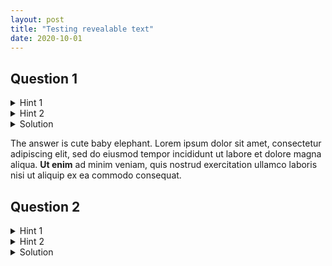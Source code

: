 ```yaml
---
layout: post
title: "Testing revealable text"
date: 2020-10-01
---
```


<h2>Question 1</h2>

<details>
    <summary class="hint">Hint 1</summary>
    <div class="expandblock">
		<p>Try eating a mango</p>
	</div>
</details>

<details>
    <summary class="hint">Hint 2</summary>
    <div class="expandblock">
		<p>Add two plus two... you're wrong!</p>
	</div>
</details>

<details>
    <summary class="solution">Solution</summary>
    <div class="expandblock">
		<p>The answer is cute baby elephant. Lorem ipsum dolor sit amet, consectetur adipiscing elit, sed do eiusmod tempor incididunt ut labore et dolore magna aliqua. Ut enim ad minim veniam, quis nostrud exercitation ullamco laboris nisi ut aliquip ex ea commodo consequat.</p>
		<img src="/puzzlecorner/images/IMG_20200524_140124.jpg" alt="strange fox">
		<p>The answer is cute baby elephant. Lorem ipsum dolor sit amet, consectetur adipiscing elit, sed do eiusmod tempor incididunt ut labore et dolore magna aliqua. <b>Ut enim</b> ad minim veniam, quis nostrud exercitation ullamco laboris nisi ut aliquip ex ea commodo consequat.</p>
		<p>The answer is cute baby elephant. Lorem ipsum dolor sit amet, consectetur adipiscing elit, sed do eiusmod tempor incididunt ut labore et dolore magna aliqua. <b>Ut enim</b> ad minim veniam, quis nostrud exercitation ullamco laboris nisi ut aliquip ex ea commodo consequat.</p>
		<p>The answer is cute baby elephant. Lorem ipsum dolor sit amet, consectetur adipiscing elit, sed do eiusmod tempor incididunt ut labore et dolore magna aliqua. <b>Ut enim</b> ad minim veniam, quis nostrud exercitation ullamco laboris nisi ut aliquip ex ea commodo consequat.</p>
	</div>
</details>

<p>The answer is cute baby elephant. Lorem ipsum dolor sit amet, consectetur adipiscing elit, sed do eiusmod tempor incididunt ut labore et dolore magna aliqua. <b>Ut enim</b> ad minim veniam, quis nostrud exercitation ullamco laboris nisi ut aliquip ex ea commodo consequat.</p>

<h2>Question 2</h2>

<details>
    <summary class="hint">Hint 1</summary>
    <div class="expandblock">
		<p>Try eating a mango</p>
	</div>
</details>

<details>
    <summary class="hint">Hint 2</summary>
    <div class="expandblock">
		<p>Add two plus two... you're wrong!</p>
	</div>
</details>

<details>
    <summary class="solution">Solution</summary>
    <div class="expandblock">
		<img src="/puzzlecorner/images/IMG_20200524_140124.jpg" alt="strange fox">
		<p>The answer is cute baby elephant. Lorem ipsum dolor sit amet, consectetur adipiscing elit, sed do eiusmod tempor incididunt ut labore et dolore magna aliqua. <b>Ut enim</b> ad minim veniam, quis nostrud exercitation ullamco laboris nisi ut aliquip ex ea commodo consequat.</p>
		<p>The answer is cute baby elephant. Lorem ipsum dolor sit amet, consectetur adipiscing elit, sed do eiusmod tempor incididunt ut labore et dolore magna aliqua. <b>Ut enim</b> ad minim veniam, quis nostrud exercitation ullamco laboris nisi ut aliquip ex ea commodo consequat.</p>
		<p>The answer is cute baby elephant. Lorem ipsum dolor sit amet, consectetur adipiscing elit, sed do eiusmod tempor incididunt ut labore et dolore magna aliqua. <b>Ut enim</b> ad minim veniam, quis nostrud exercitation ullamco laboris nisi ut aliquip ex ea commodo consequat.</p>
	</div>
</details>
